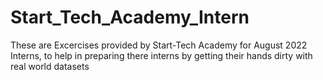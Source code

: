 # Start_Tech_Academy_Intern
These are Excercises provided by Start-Tech Academy for August 2022 Interns, to help in preparing there interns by getting their hands dirty with real world datasets
